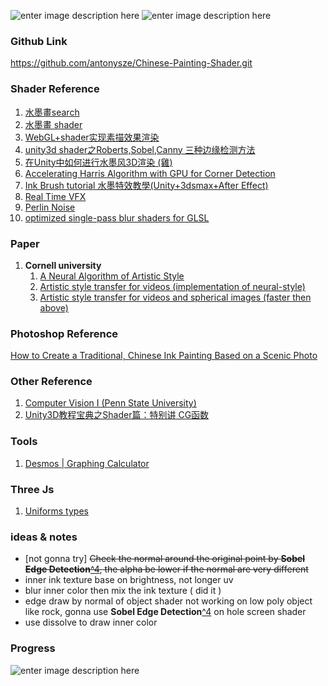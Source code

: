 ![enter image description here](https://lh3.googleusercontent.com/u_6Wx_Ebtp34lBk2PIHO_zGgQAE9GMxJU8_ANIhv_bvSNVcsS6T8r4oO0-_K5-IhaeVI7RsBiuU)
![enter image description here](https://lh3.googleusercontent.com/3nbKT7jVPRDi3hDn4dAY2tEeMebfYdeAw3ciR3hXt98esV1-MzLW1v5VcIlXpgaAbsMF8YYKOiY)
### Github Link
https://github.com/antonysze/Chinese-Painting-Shader.git
### Shader Reference
1. [水墨畫search](https://so.csdn.net/so/search/s.do?q=%E6%B0%B4%E5%A2%A8%E7%95%AB+shader&t=blog&o=&s=&l=)
2. [水墨畫 shader](https://blog.csdn.net/nannan0811666/article/details/79452197)
3. [WebGL+shader实现素描效果渲染](https://blog.csdn.net/u011712406/article/details/50085281)
4. [unity3d shader之Roberts,Sobel,Canny 三种边缘检测方法](https://blog.csdn.net/wolf96/article/details/43670851) 
5. [在Unity中如何进行水墨风3D渲染 (雞)](https://zhuanlan.zhihu.com/p/25339585)
6. [Accelerating Harris Algorithm with GPU for Corner Detection](https://ieeexplore.ieee.org/stamp/stamp.jsp?tp=&arnumber=6643655)
7. [Ink Brush tutorial 水墨特效教學(Unity+3dsmax+After Effect)](https://www.youtube.com/watch?v=7en8Y0GM55I)
8. [Real Time VFX](https://realtimevfx.com)
9. [Perlin Noise](http://flafla2.github.io/2014/08/09/perlinnoise.html)
10. [optimized single-pass blur shaders for GLSL](https://github.com/Jam3/glsl-fast-gaussian-blur) 

### Paper
1. **Cornell university**
	1. [A Neural Algorithm of Artistic Style](https://github.com/jcjohnson/neural-style)
	2. [Artistic style transfer for videos (implementation of neural-style)](https://github.com/manuelruder/artistic-videos)
	3. [Artistic style transfer for videos and spherical images (faster then above)](https://github.com/manuelruder/artistic-videos)

### Photoshop Reference
[How to Create a Traditional, Chinese Ink Painting Based on a Scenic Photo](https://design.tutsplus.com/tutorials/how-to-create-a-traditional-chinese-ink-painting-based-on-a-scenic-photo--psd-4807)

### Other Reference
1. [Computer Vision I (Penn State University)](http://www.cse.psu.edu/~rtc12/CSE486/)
2. [Unity3D教程宝典之Shader篇：特别讲 CG函数](http://blog.sina.com.cn/s/blog_471132920101dayr.html)

### Tools
1. [Desmos | Graphing Calculator](https://www.desmos.com/calculator)

### Three Js
1. [Uniforms types](https://github.com/mrdoob/three.js/wiki/Uniforms-types)

### ideas & notes
- [not gonna try] ~~Check the normal around the original point by **Sobel Edge Detection**[^4](#shader-reference), the alpha be lower if the normal are very different~~
- inner ink texture base on brightness, not longer uv
- blur inner color then mix the ink texture ( did it )
- edge draw by normal of object shader not working on low poly object like rock, gonna use **Sobel Edge Detection**[^4](#shader-reference) on hole screen shader
- use dissolve to draw inner color

### Progress
![enter image description here](https://lh3.googleusercontent.com/LFPXCVn8Of4CNFTwWpVDz1FHAvK5b8Ygj7ROqcKUmxAQ1PKxUft7-7w8kmbaoNuVAew9JaRBpx8)
